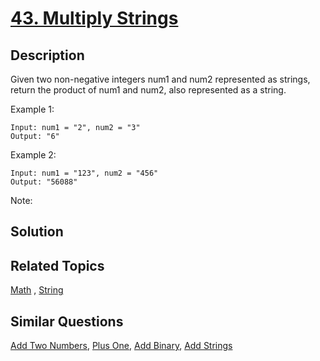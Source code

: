 # [43. Multiply Strings](https://leetcode.com/problems/multiply-strings)

## Description

Given two non-negative integers num1 and num2 represented as strings, return the product of num1 and num2, also represented as a string.

Example 1:

```
Input: num1 = "2", num2 = "3"
Output: "6"
```

Example 2:

```
Input: num1 = "123", num2 = "456"
Output: "56088"
```

Note:

## Solution



## Related Topics

[Math](https://leetcode.com/tag/math/) , [String](https://leetcode.com/tag/string/) 

## Similar Questions

[Add Two Numbers](https://leetcode.com/problems/add-two-numbers/), [Plus One](https://leetcode.com/problems/plus-one/), [Add Binary](https://leetcode.com/problems/add-binary/), [Add Strings](https://leetcode.com/problems/add-strings/)
